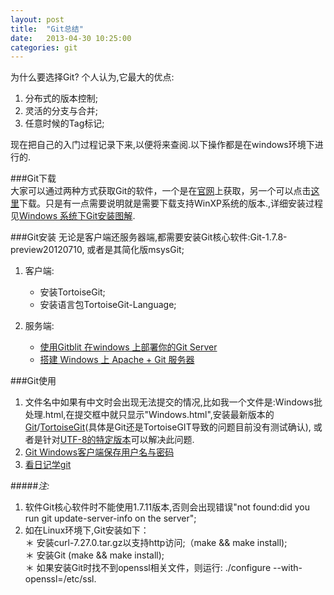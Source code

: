 ```yaml
---
layout: post
title:  "Git总结"
date:   2013-04-30 10:25:00
categories: git
---
```


为什么要选择Git? 个人认为,它最大的优点:  
1. 分布式的版本控制;  
2. 灵活的分支与合并;  
3. 任意时候的Tag标记;


现在把自己的入门过程记录下来,以便将来查阅.以下操作都是在windows环境下进行的.

###Git下载  
大家可以通过两种方式获取Git的软件，一个是在[官网](http://git-scm.com)上获取，另一个可以点击[这里](https://code.google.com/p/msysgit/downloads/list)下载。只是有一点需要说明就是需要下载支持WinXP系统的版本.,详细安装过程见[Windows 系统下Git安装图解](http://drupalchina.cn/content/windows-xi-tong-xia-gitan-zhuang-tu-jie).

###Git安装
无论是客户端还服务器端,都需要安装Git核心软件:Git-1.7.8-preview20120710, 或者是其简化版msysGit;  

1.  客户端:  
	* 安装TortoiseGit;  
	* 安装语言包TortoiseGit-Language;  

2.  服务端:  
	* [使用Gitblit 在windows 上部署你的Git Server](http://www.cnblogs.com/keyindex/archive/2012/07/17/2594435.html)  
	* [搭建 Windows 上 Apache + Git 服务器](http://www.devbean.net/2011/10/apache-git-server-on-windows/)

###Git使用
1. 文件名中如果有中文时会出现无法提交的情况,比如我一个文件是:Windows批处理.html,在提交框中就只显示"Windows.html",安装最新版本的[Git](https://code.google.com/p/msysgit/downloads/list)/[TortoiseGit](https://code.google.com/p/tortoisegit/wiki/Download?tm=2)(具体是Git还是TortoiseGIT导致的问题目前没有测试确认), 或者是针对[UTF-8的特定版本](https://code.google.com/p/utf8-git-on-windows/downloads/list)可以解决此问题.  
2. [Git Windows客户端保存用户名与密码](http://www.cnblogs.com/dudu/archive/2011/07/06/git_save_username_password.html)
3. [看日记学git](http://www.open-open.com/doc/view/a38fc67e70db4ece9f851dc0f531c543
)

#####*注:*  
1. 软件Git核心软件时不能使用1.7.11版本,否则会出现错误"not found:did you run git update-server-info on the server";
2. 如在Linux环境下,Git安装如下：  
＊ 安装curl-7.27.0.tar.gz以支持http访问;（make && make install);  
＊ 安装Git (make && make install);  
＊ 如果安装Git时找不到openssl相关文件，则运行: ./configure --with-openssl=/etc/ssl.  
